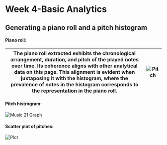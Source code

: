 # Week 4-Basic Analytics
## Generating a piano roll and a pitch histogram
#### Piano roll:
The piano roll extracted exhibits the chronological arrangement, duration, and pitch of the played notes over time. Its coherence aligns with other analytical data on this page. This alignment is evident when juxtaposing it with the histogram, where the prevalence of notes in the histogram corresponds to the representation in the piano roll. | ![Pitch](https://github.com/Vvvi00/MCA-2023/assets/145675705/a5769933-5b0e-4df6-a214-b7e3a31009d7)
----- | -----

#### Pitch histrogram:
![Music 21 Graph](https://github.com/Vvvi00/MCA-2023/assets/145675705/fff506ad-95b5-410f-be33-7c2c1a0ab82a)
#### Scatter plot of pitches:
![Plot](https://github.com/Vvvi00/MCA-2023/assets/145675705/9638b360-0e94-4a71-a6d8-e8e9ae899046)
